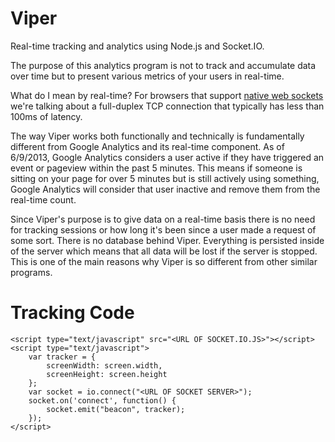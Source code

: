 # Viper
Real-time tracking and analytics using Node.js and Socket.IO.

The purpose of this analytics program is not to track and accumulate data over time but to present various metrics of your users in real-time.

What do I mean by real-time? For browsers that support [native web sockets](http://caniuse.com/websockets) we're talking about a full-duplex TCP connection that typically has less than 100ms of latency.

The way Viper works both functionally and technically is fundamentally different from Google Analytics and its real-time component. As of 6/9/2013, Google Analytics considers a user active if they have triggered an event or pageview within the past 5 minutes. This means if someone is sitting on your page for over 5 minutes but is still actively using something, Google Analytics will consider that user inactive and remove them from the real-time count.

Since Viper's purpose is to give data on a real-time basis there is no need for tracking sessions or how long it's been since a user made a request of some sort. There is no database behind Viper. Everything is persisted inside of the server which means that all data will be lost if the server is stopped. This is one of the main reasons why Viper is so different from other similar programs.

# Tracking Code

	<script type="text/javascript" src="<URL OF SOCKET.IO.JS>"></script>
	<script type="text/javascript">
		var tracker = {
			screenWidth: screen.width,
			screenHeight: screen.height
		};
		var socket = io.connect("<URL OF SOCKET SERVER>");
		socket.on('connect', function() {
			socket.emit("beacon", tracker);
		});
	</script>

